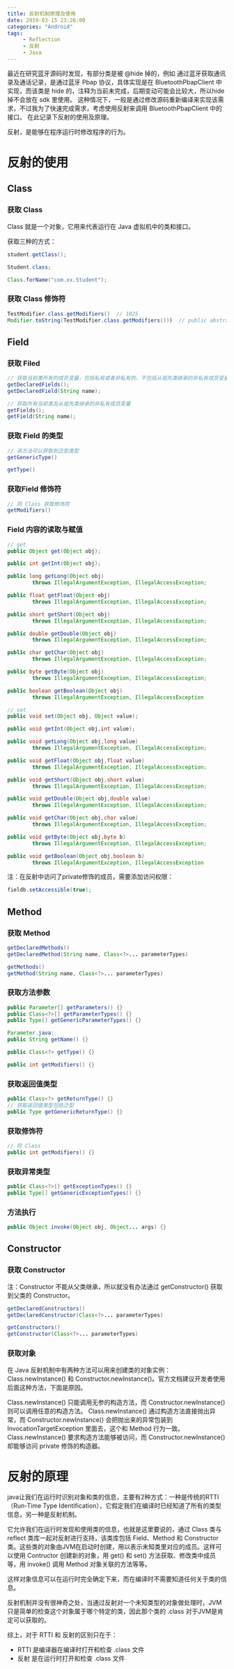 ```yaml
---
title: 反射机制原理及使用
date: 2019-03-15 23:26:00
categories: "Android"
tags:
     - Reflection
     - 反射
     - Java
---
```


最近在研究蓝牙源码时发现，有部分类是被 @hide 掉的，例如 通过蓝牙获取通讯录及通话记录，是通过蓝牙 Pbap 协议，具体实现是在 BluetoothPbapClient 中实现，而该类是 hide 的，注释为当前未完成，后期变动可能会比较大，所以hide掉不会放在 sdk 里使用。
这种情况下，一般是通过修改源码重新编译来实现该需求，不过我为了快速完成需求，考虑使用反射来调用 BluetoothPbapClient 中的接口。
在此记录下反射的使用及原理。

反射，是能够在程序运行时修改程序的行为。

<!-- more -->

# 反射的使用

## Class

### 获取 Class

Class 就是一个对象，它用来代表运行在 Java 虚拟机中的类和接口。

获取三种的方式：

```java
student.getClass();

Student.class;

Class.forName("com.xx.Student");
```

### 获取 Class 修饰符

```java
TestModifier.class.getModifiers()  // 1025
Modifier.toString(TestModifier.class.getModifiers()))  // public abstract
```

## Field

### 获取 Filed

```java
// 获取当前类所有的成员变量，包括私有或者非私有的，不包括从祖先类继承的非私有成员变量
getDeclaredFields();
getDeclaredField(String name);

// 获取所有当前类及从祖先类继承的非私有成员变量
getFields();
getField(String name);
```

### 获取 Field 的类型

```java
// 该方法可以获取到泛型类型
getGenericType()

getType()
```

### 获取Field 修饰符

```java
// 同 Class 获取修饰符
getModifiers()
```

### Field 内容的读取与赋值

```java
// get
public Object get(Object obj);

public int getInt(Object obj);

public long getLong(Object obj)
        throws IllegalArgumentException, IllegalAccessException;

public float getFloat(Object obj)
        throws IllegalArgumentException, IllegalAccessException;

public short getShort(Object obj)
        throws IllegalArgumentException, IllegalAccessException;

public double getDouble(Object obj)
        throws IllegalArgumentException, IllegalAccessException;

public char getChar(Object obj)
        throws IllegalArgumentException, IllegalAccessException;

public byte getByte(Object obj)
        throws IllegalArgumentException, IllegalAccessException;

public boolean getBoolean(Object obj)
        throws IllegalArgumentException, IllegalAccessException

// set
public void set(Object obj, Object value);

public void getInt(Object obj,int value);

public void getLong(Object obj,long value)
        throws IllegalArgumentException, IllegalAccessException;

public void getFloat(Object obj,float value)
        throws IllegalArgumentException, IllegalAccessException;

public void getShort(Object obj,short value)
        throws IllegalArgumentException, IllegalAccessException;

public void getDouble(Object obj,double value)
        throws IllegalArgumentException, IllegalAccessException;

public void getChar(Object obj,char value)
        throws IllegalArgumentException, IllegalAccessException;

public void getByte(Object obj,byte b)
        throws IllegalArgumentException, IllegalAccessException;

public void getBoolean(Object obj,boolean b)
        throws IllegalArgumentException, IllegalAccessException
```

注：在反射中访问了private修饰的成员，需要添加访问权限：

```java
fieldb.setAccessible(true);
```

## Method

### 获取 Method

```java
getDeclaredMethods()
getDeclaredMethod(String name, Class<?>... parameterTypes)

getMethods()
getMethod(String name, Class<?>... parameterTypes)
```

### 获取方法参数

```java
public Parameter[] getParameters() {}
public Class<?>[] getParameterTypes() {}
public Type[] getGenericParameterTypes() {}

Parameter.java:
public String getName() {}

public Class<?> getType() {}

public int getModifiers() {}
```

### 获取返回值类型

```java
public Class<?> getReturnType() {}
// 获取返回值类型包括泛型
public Type getGenericReturnType() {}
```

### 获取修饰符

```java
// 同 Class
public int getModifiers() {}
```

### 获取异常类型

```java
public Class<?>[] getExceptionTypes() {}
public Type[] getGenericExceptionTypes() {}
```

### 方法执行

```java
public Object invoke(Object obj, Object... args) {}
```

## Constructor

### 获取 Constructor

注：Constructor 不能从父类继承，所以就没有办法通过 getConstructor() 获取到父类的 Constructor。

```java
getDeclaredConstructors()
getDeclaredConstructor(Class<?>... parameterTypes)

getConstructors()
getConstructor(Class<?>... parameterTypes)
```

### 获取对象

在 Java 反射机制中有两种方法可以用来创建类的对象实例：Class.newInstance() 和 Constructor.newInstance()。官方文档建议开发者使用后面这种方法，下面是原因。

Class.newInstance() 只能调用无参的构造方法，而 Constructor.newInstance() 则可以调用任意的构造方法。
Class.newInstance() 通过构造方法直接抛出异常，而 Constructor.newInstance() 会把抛出来的异常包装到 InvocationTargetException 里面去，这个和 Method 行为一致。
Class.newInstance() 要求构造方法能够被访问，而 Constructor.newInstance() 却能够访问 private 修饰的构造器。

# 反射的原理

java让我们在运行时识别对象和类的信息，主要有2种方式：一种是传统的RTTI（Run-Time Type Identification），它假定我们在编译时已经知道了所有的类型信息，另一种是反射机制。

它允许我们在运行时发现和使用类的信息，也就是这里要说的，通过 Class 类与 reflect 类库一起对反射进行支持，该类库包括 Field、Method 和 Constructor 类。这些类的对象由JVM在启动时创建，用以表示未知类里对应的成员。这样可以使用 Contructor 创建新的对象，用 get() 和 set() 方法获取、修改类中成员等，用 invoke() 调用 Method 对象关联的方法等等。

这样对象信息可以在运行时完全确定下来，而在编译时不需要知道任何关于类的信息。

反射机制并没有很神奇之处，当通过反射对一个未知类型的对象做处理时，JVM只是简单的检查这个对象属于哪个特定的类，因此那个类的 .class 对于JVM是肯定可以获取的。

综上，对于 RTTI 和 反射的区别只在于：

- RTTI 是编译器在编译时打开和检查 .class 文件
- 反射 是在运行时打开和检查 .class 文件
